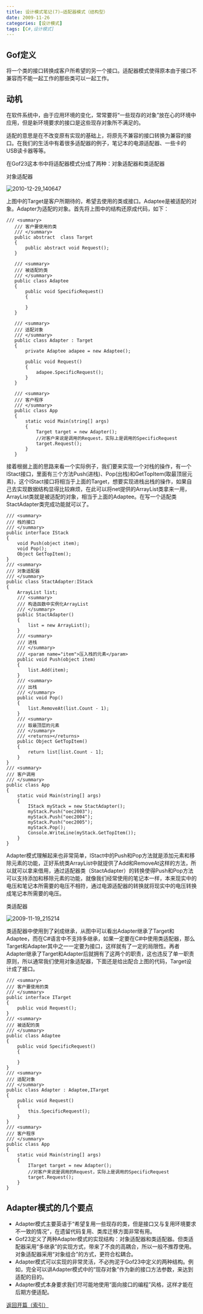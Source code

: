 ```yaml
---
title: 设计模式笔记(7)—适配器模式（结构型）
date: 2009-11-26
categories: [设计模式]
tags: [C#,设计模式]
---
```


## Gof定义

将一个类的接口转换成客户所希望的另一个接口。适配器模式使得原本由于接口不兼容而不能一起工作的那些类可以一起工作。

## 动机

在软件系统中，由于应用环境的变化，常常要将“一些现存的对象”放在心的环境中应用，但是新环境要求的接口是这些现存对象所不满足的。

适配的意思是在不改变原有实现的基础上，将原先不兼容的接口转换为兼容的接口。在我们的生活中有着很多适配器的例子，笔记本的电源适配器、一些卡的USB读卡器等等。

在Gof23这本书中将适配器模式分成了两种：对象适配器和类适配器

对象适配器

![2010-12-29_140647](http://oec2003.qiniudn.com/2010-12-29_140647.png)

上图中的Target是客户所期待的，希望去使用的类或接口。Adaptee是被适配的对象。Adapter为适配的对象。首先将上图中的结构还原成代码，如下：

```
/// <summary>
   /// 客户要使用的类
   /// </summary>
   public abstract  class Target
   {
       public abstract void Request();
   }

   /// <summary>
   /// 被适配的类
   /// </summary>
   public class Adaptee
   {
       public void SpecificRequest()
       { 

       }
   }

   /// <summary>
   /// 适配对象
   /// </summary>
   public class Adapter : Target
   {
       private Adaptee adapee = new Adaptee();

       public void Request()
       {
           adapee.SpecificRequest();
       }
   }

   /// <summary>
   /// 客户程序
   /// </summary>
   public class App
   {
       static void Main(string[] args)
       {
           Target target = new Adapter();
           //对客户来说是调用的Request，实际上是调用的SpecificRequest
           target.Request();
       }
   }
```

接着根据上面的思路来看一个实际例子，我们要来实现一个对栈的操作，有一个IStact接口，里面有三个方法Push(进栈)、Pop(出栈)和GetTopItem(取最顶层元素)，这个IStact接口将相当于上面的Target，想要实现进栈出栈的操作，如果自己去实现数据结构显得比较麻烦，在此可以将net提供的ArrayList类拿来一用，ArrayList类就是被适配的对象，相当于上面的Adaptee。在写一个适配类StactAdapter类完成功能就可以了。

```
/// <summary>
/// 栈的接口
/// </summary>
public interface IStack
{
    void Push(object item);
    void Pop();
    Object GetTopItem();
}
/// <summary>
/// 对象适配器
/// </summary>
public class StactAdapter:IStack
{
    ArrayList list;
    /// <summary>
    /// 构造函数中实例化ArrayList
    /// </summary>
    public StactAdapter()
    {
        list = new ArrayList();
    }
    /// <summary>
    /// 进栈
    /// </summary>
    /// <param name="item">压入栈的元素</param>
    public void Push(object item)
    {
        list.Add(item);
    }
    /// <summary>
    /// 出栈
    /// </summary>
    public void Pop()
    {
        list.RemoveAt(list.Count - 1);
    }
    /// <summary>
    /// 取最顶层的元素
    /// </summary>
    /// <returns></returns>
    public Object GetTopItem()
    {
        return list[list.Count - 1];
    }
}
/// <summary>
/// 客户调用
/// </summary>
public class App
{
    static void Main(string[] args)
    {
        IStack myStack = new StactAdapter();
        myStack.Push("oec2003");
        myStack.Push("oec2004");
        myStack.Push("oec2005");
        myStack.Pop();
        Console.WriteLine(myStack.GetTopItem());
    }
}
```

Adapter模式理解起来也非常简单，IStact中的Push和Pop方法就是添加元素和移除元素的功能，正好系统类ArrayList中就提供了Add和RemoveAt这样的方法，所以就可以拿来借用，通过适配器类（StactAdapter）的转换使得Push和Pop方法可以支持添加和移除元素的功能，就像我们经常使用的笔记本一样，本来现实中的电压和笔记本所需要的电压不相符，通过电源适配器的转换就将现实中的电压转换成笔记本所需要的电压。

类适配器

![2009-11-19_215214](http://oec2003.qiniudn.com/2009-11-19_215214.png)

类适配器中使用到了剁成继承，从图中可以看出Adapter继承了Target和Adaptee，而在C#语言中不支持多继承，如果一定要在C#中使用类适配器，那么Target和Adapter其中之一一定要为接口，这样就有了一定的局限性。再者Adapter继承了Target和Adapter后就拥有了这两个的职责，这也违反了单一职责原则，所以通常我们使用对象适配器，下面还是给出配合上图的代码，Target设计成了接口。

```
/// <summary>
/// 客户要使用的类
/// </summary>
public interface ITarget
{
    public void Request();
}
/// <summary>
/// 被适配的类
/// </summary>
public class Adaptee
{
    public void SpecificRequest()
    {

    }
}
/// <summary>
/// 适配对象
/// </summary>
public class Adapter : Adaptee,ITarget
{
    public void Request()
    {
        this.SpecificRequest();
    }
}
/// <summary>
/// 客户程序
/// </summary>
public class App
{
    static void Main(string[] args)
    {
        ITarget target = new Adapter();
        //对客户来说是调用的Request，实际上是调用的SpecificRequest
        target.Request();
    }
}
```

## Adapter模式的几个要点

* Adapter模式主要英语于“希望复用一些现存的类，但是接口又与复用环境要求不一致的情况”，在遗留代码复用、类库迁移方面非常有用。
* Gof23定义了两种Adapter模式的实现结构：对象适配器和类适配器。但类适配器采用“多继承”的实现方式，带来了不良的高耦合，所以一般不推荐使用。对象适配器采用“对象组合”的方式，更符合松耦合。
* Adapter模式可以实现的非常灵活，不必拘泥于Gof23中定义的两种结构。例如，完全可以讲Adapter模式中的“现存对象”作为新的接口方法参数，来达到适配的目的。
* Adapter模式本身要求我们尽可能地使用“面向接口的编程”风格，这样才能在后期方便适配。

[返回开篇（索引）](http://blog.fwhyy.com/2009/11/design-patterns-notes-1-index/)


